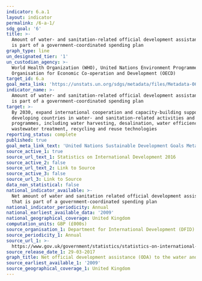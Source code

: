 ```yaml
---
indicator: 6.a.1
layout: indicator
permalink: /6-a-1/
sdg_goal: '6'
title: >-
  Amount of water- and sanitation-related official development assistance that
  is part of a government-coordinated spending plan
graph_type: line
un_designated_tier: '1'
un_custodian_agency: >-
  World Health Organization (WHO), United Nations Environment Programme (UNEP),
  Organisation for Economic Co-operation and Development (OECD)
target_id: 6.a
goal_meta_link: 'https://unstats.un.org/sdgs/metadata/files/Metadata-06-0A-01.pdf'
indicator_name: >-
  Amount of water- and sanitation-related official development assistance that
  is part of a government-coordinated spending plan
target: >-
  By 2030, expand international cooperation and capacity-building support to
  developing countries in water- and sanitation-related activities and
  programmes, including water harvesting, desalination, water efficiency,
  wastewater treatment, recycling and reuse technologies
reporting_status: complete
published: true
goal_meta_link_text: 'United Nations Sustainable Development Goals Metadata: 6.a.1'
source_active_1: true
source_url_text_1: Statistics on International Development 2016
source_active_2: false
source_url_text_2: Link to Source
source_active_3: false
source_url_3: Link to Source
data_non_statistical: false
national_indicator_available: >-
  Net amount of water and sanitation related official development assistance
  that is part of a government-coordinated spending plan
national_indicator_periodicity: Annual
national_earliest_available_data: '2009'
national_geographical_coverage: United Kingdom
computation_units: GBP (£000s)
source_organisation_1: Department for International Development (DFID)
source_periodicity_1: Annual
source_url_1: >-
  https://www.gov.uk/government/statistics/statistics-on-international-development-2016
source_release_date_1: 29-03-2017
graph_title: Net official development assistance (ODA) to the water and sanitation sectors
source_earliest_available_1: '2009'
source_geographical_coverage_1: United Kingdom
---
```

